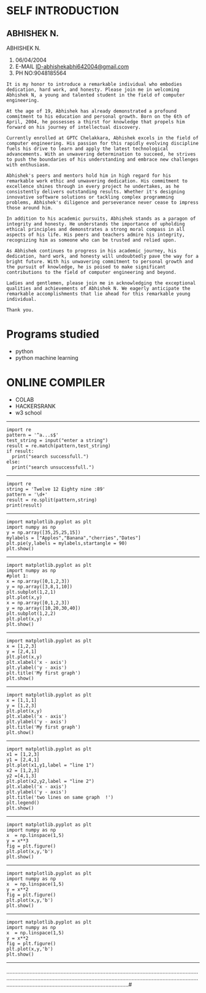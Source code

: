 # SELF INTRODUCTION
## ABHISHEK N.
ABHISHEK N.
1. 06/04/2004
2. E-MAIL ID-abhishekabhi642004@gmail.com
3. PH NO:9048185564

```
It is my honor to introduce a remarkable individual who embodies dedication, hard work, and honesty. Please join me in welcoming Abhishek N, a young and talented student in the field of computer engineering.

At the age of 19, Abhishek has already demonstrated a profound commitment to his education and personal growth. Born on the 6th of April, 2004, he possesses a thirst for knowledge that propels him forward on his journey of intellectual discovery.

Currently enrolled at GPTC Chelakkara, Abhishek excels in the field of computer engineering. His passion for this rapidly evolving discipline fuels his drive to learn and apply the latest technological advancements. With an unwavering determination to succeed, he strives to push the boundaries of his understanding and embrace new challenges with enthusiasm.

Abhishek's peers and mentors hold him in high regard for his remarkable work ethic and unwavering dedication. His commitment to excellence shines through in every project he undertakes, as he consistently delivers outstanding results. Whether it's designing innovative software solutions or tackling complex programming problems, Abhishek's diligence and perseverance never cease to impress those around him.

In addition to his academic pursuits, Abhishek stands as a paragon of integrity and honesty. He understands the importance of upholding ethical principles and demonstrates a strong moral compass in all aspects of his life. His peers and teachers admire his integrity, recognizing him as someone who can be trusted and relied upon.

As Abhishek continues to progress in his academic journey, his dedication, hard work, and honesty will undoubtedly pave the way for a bright future. With his unwavering commitment to personal growth and the pursuit of knowledge, he is poised to make significant contributions to the field of computer engineering and beyond.

Ladies and gentlemen, please join me in acknowledging the exceptional qualities and achievements of Abhishek N. We eagerly anticipate the remarkable accomplishments that lie ahead for this remarkable young individual.

Thank you.
```
# Programs studied
- python
- python machine learning


# ONLINE COMPILER
- COLAB
- HACKERSRANK
- w3 school
---
```
import re
pattern = '^a...s$'
test_string = input("enter a string")
result = re.match(pattern,test_string)
if result:
  print("search successfull.")
else:
  print("search unsuccessfull.")
  ```
  ---
  ```
  import re
string = 'Twelve 12 Eighty nine :89'
pattern = '\d+'
result = re.split(pattern,string)
print(result)
```
---
```
import matplotlib.pyplot as plt
import numpy as np
y = np.array([35,25,25,15])
mylabels = ["Apples","Banana","cherries","Dates"]
plt.pie(y,labels = mylabels,startangle = 90)
plt.show()
```
---
```
import matplotlib.pyplot as plt
import numpy as np
#plot 1:
x = np.array([0,1,2,3])
y = np.array([3,8,1,10])
plt.subplot(1,2,1)
plt.plot(x,y)
x = np.array([0,1,2,3])
y = np.array([10,20,30,40])
plt.subplot(1,2,2)
plt.plot(x,y)
plt.show()
```
---
```
import matplotlib.pyplot as plt
x = [1,2,3]
y = [2,4,1]
plt.plot(x,y)
plt.xlabel('x - axis')
plt.ylabel('y - axis')
plt.title('My first graph')
plt.show()
```
---
```
import matplotlib.pyplot as plt
x = [1,1,1]
y = [1,2,3]
plt.plot(x,y)
plt.xlabel('x - axis')
plt.ylabel('y - axis')
plt.title('My first graph')
plt.show()
```
---
```
import matplotlib.pyplot as plt
x1 = [1,2,3]
y1 = [2,4,1]
plt.plot(x1,y1,label = "line 1")
x2 = [1,2,3]
y2 =[4,1,3]
plt.plot(x2,y2,label = "line 2")
plt.xlabel('x - axis')
plt.ylabel('y - axis')
plt.title('two lines on same graph  !')
plt.legend()
plt.show()
```
---
```
import matplotlib.pyplot as plt
import numpy as np
x  = np.linspace(1,5)
y = x**3
fig = plt.figure()
plt.plot(x,y,'b')
plt.show()
```
---
```
import matplotlib.pyplot as plt
import numpy as np
x  = np.linspace(1,5)
y = x**2
fig = plt.figure()
plt.plot(x,y,'b')
plt.show()
```
---
```
import matplotlib.pyplot as plt
import numpy as np
x  = np.linspace(1,5)
y = x**2
fig = plt.figure()
plt.plot(x,y,'b')
plt.show()
```
---





.......................................................................................................................................................................................................................................................................................................................................#
